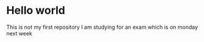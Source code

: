 # Hello world
This is not my first repository
I am studying for an exam which is on monday next week 
